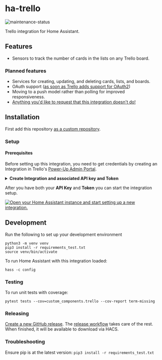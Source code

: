 # ha-trello
![maintenance-status](https://img.shields.io/badge/maintenance-active-brightgreen)

Trello integration for Home Assistant.

## Features
- Sensors to track the number of cards in the lists on any Trello board.

### Planned features
- Services for creating, updating, and deleting cards, lists, and boards.
- OAuth support ([as soon as Trello adds support for OAuth2](https://developer.atlassian.com/cloud/trello/guides/rest-api/authorization/#using-basic-oauth))
- Moving to a push model rather than polling for improved responsiveness.
- [Anything you'd like to request that this integration doesn't do!](https://github.com/ScottG489/ha-trello/issues/new?assignees=&labels=Feature%2BRequest&projects=&template=feature_request.yaml)



## Installation
First add this repository [as a custom repository](https://hacs.xyz/docs/faq/custom_repositories/).

### Setup
#### Prerequisites

Before setting up this integration, you need to get credentials by creating an Integration in Trello's
[Power-Up Admin Portal](https://trello.com/power-ups/admin/).

<details>
<summary><strong>Create Integration and associated API key and Token</strong></summary>

1. Ensure you're logged in to [Trello](https://trello.com/) in your browser.
2. Visit the [Power-Up Admin Portal](https://trello.com/power-ups/admin/) and select **New** near the top right.
3. Fill out all fields except the **Iframe connector URL**.
4. Select **Create** near the bottom right.
5. You should be taken to the **API key** page. Select **Generate a new API key** and select **Generate API key** if a
   dialog pops up.
6. Record the **API key** at the top of the page. *This will be the first of two credentials you'll need.*
7. At the end of the paragraph to the right of your **API key**, select the **Token** link to "... manually generate a Token."
8. You should be taken to a page with text at the top saying **"Would you like to give the following application access to your account?"**.
   Select the **"Allow"** button near the bottom right of the page.
9. On the following page, record your **Token**. *This will be the last credential you'll need.*
</details>

After you have both your **API Key** and **Token** you can start the integration setup.

[![Open your Home Assistant instance and start setting up a new integration.](https://my.home-assistant.io/badges/config_flow_start.svg)](https://my.home-assistant.io/redirect/config_flow_start/?domain=trello)

## Development
Run the following to set up your development environment
```shell
python3 -m venv venv
pip3 install -r requirements_test.txt
source venv/bin/activate
```
To run Home Assistant with this integration loaded:
```shell
hass -c config
```
### Testing
To run unit tests with coverage:
```shell
pytest tests --cov=custom_components.trello --cov-report term-missing
```

### Releasing
[Create a new GitHub release](https://github.com/ScottG489/ha-trello/releases/new). The [release workflow](https://github.com/ScottG489/ha-trello/blob/master/.github/workflows/release.yaml) takes care of the rest.
When finished, it will be available to download via HACS.

### Troubleshooting
Ensure pip is at the latest version:
`pip3 install -r requirements_test.txt`
